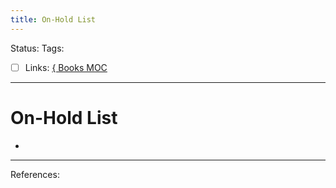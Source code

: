 ```yaml
---
title: On-Hold List
---
```

Status:
Tags:
- [ ] Links: [{ Books MOC](out/-books-moc.md)
___
# On-Hold List
- 
___
References: